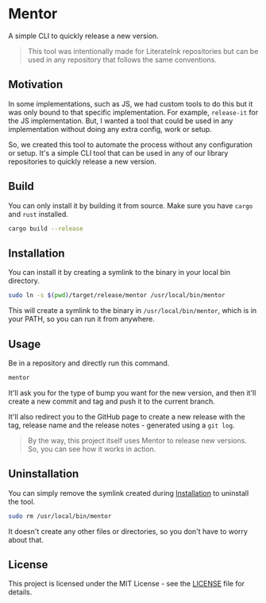 # Mentor

A simple CLI to quickly release a new version.

> This tool was intentionally made for LiterateInk repositories but can be used in any repository that follows the same conventions.

## Motivation

In some implementations, such as JS, we had custom tools to do this but it was only bound to that specific implementation. For example, `release-it` for the JS implementation. But, I wanted a tool that could be used in any implementation without doing any extra config, work or setup.

So, we created this tool to automate the process without any configuration or setup. It's a simple CLI tool that can be used in any of our library repositories to quickly release a new version.

## Build

You can only install it by building it from source.
Make sure you have `cargo` and `rust` installed.

```bash
cargo build --release
```

## Installation

You can install it by creating a symlink to the binary in your local bin directory.

```bash
sudo ln -s $(pwd)/target/release/mentor /usr/local/bin/mentor
```

This will create a symlink to the binary in `/usr/local/bin/mentor`, which is in your PATH, so you can run it from anywhere.

## Usage

Be in a repository and directly run this command.

```bash
mentor
```

It'll ask you for the type of bump you want for the new version, and then it'll create a new commit and tag and push it to the current branch.

It'll also redirect you to the GitHub page to create a new release with the tag, release name and the release notes - generated using a `git log`.

> By the way, this project itself uses Mentor to release new versions. So, you can see how it works in action.

## Uninstallation

You can simply remove the symlink created during [Installation](#installation) to uninstall the tool.

```bash
sudo rm /usr/local/bin/mentor
```

It doesn't create any other files or directories, so you don't have to worry about that.

## License

This project is licensed under the MIT License - see the [LICENSE](./LICENSE) file for details.

